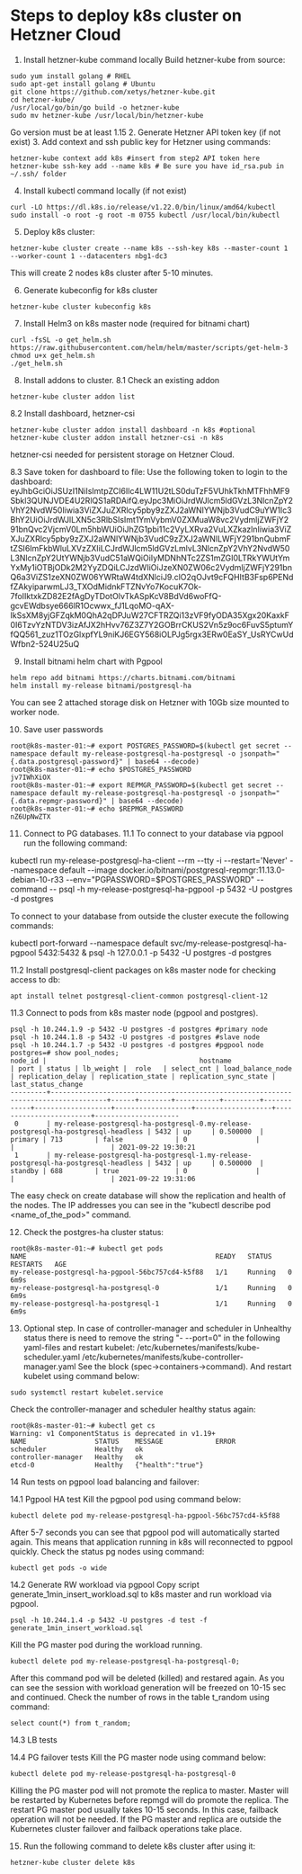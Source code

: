 # Steps to deploy k8s cluster on Hetzner Cloud

1. Install hetzner-kube command locally 
Build hetzner-kube from source:
~~~
sudo yum install golang # RHEL
sudo apt-get install golang # Ubuntu
git clone https://github.com/xetys/hetzner-kube.git
cd hetzner-kube/
/usr/local/go/bin/go build -o hetzner-kube
sudo mv hetzner-kube /usr/local/bin/hetzner-kube
~~~
Go version must be at least 1.15
2. Generate Hetzner API token key (if not exist)
3. Add context and ssh public key for Hetzner using commands:

~~~
hetzner-kube context add k8s #insert from step2 API token here
hetzner-kube ssh-key add --name k8s # Be sure you have id_rsa.pub in ~/.ssh/ folder
~~~

4. Install kubectl command locally (if not exist)
~~~
curl -LO https://dl.k8s.io/release/v1.22.0/bin/linux/amd64/kubectl
sudo install -o root -g root -m 0755 kubectl /usr/local/bin/kubectl
~~~

5. Deploy k8s cluster:
~~~
hetzner-kube cluster create --name k8s --ssh-key k8s --master-count 1 --worker-count 1 --datacenters nbg1-dc3 
~~~
This will create 2 nodes k8s cluster after 5-10 minutes.

6. Generate kubeconfig for k8s cluster
~~~
hetzner-kube cluster kubeconfig k8s
~~~

7. Install Helm3 on k8s master node (required for bitnami chart)
~~~
curl -fsSL -o get_helm.sh https://raw.githubusercontent.com/helm/helm/master/scripts/get-helm-3
chmod u+x get_helm.sh
./get_helm.sh
~~~

8. Install addons to cluster. 
8.1 Check an existing addon
~~~
hetzner-kube cluster addon list
~~~
8.2 Install  dashboard, hetzner-csi
~~~
hetzner-kube cluster addon install dashboard -n k8s #optional
hetzner-kube cluster addon install hetzner-csi -n k8s
~~~
hetzner-csi needed for persistent storage on Hetzner Cloud.

8.3 Save token for dashboard to file:
Use the following token to login to the dashboard: eyJhbGciOiJSUzI1NiIsImtpZCI6Ilc4LW11U2tLS0duTzF5VUhkTkhMTFhhMF9Sbkl3QUNJVDE4U2RlQS1aRDAifQ.eyJpc3MiOiJrdWJlcm5ldGVzL3NlcnZpY2VhY2NvdW50Iiwia3ViZXJuZXRlcy5pby9zZXJ2aWNlYWNjb3VudC9uYW1lc3BhY2UiOiJrdWJlLXN5c3RlbSIsImt1YmVybmV0ZXMuaW8vc2VydmljZWFjY291bnQvc2VjcmV0Lm5hbWUiOiJhZG1pbi11c2VyLXRva2VuLXZkazlnIiwia3ViZXJuZXRlcy5pby9zZXJ2aWNlYWNjb3VudC9zZXJ2aWNlLWFjY291bnQubmFtZSI6ImFkbWluLXVzZXIiLCJrdWJlcm5ldGVzLmlvL3NlcnZpY2VhY2NvdW50L3NlcnZpY2UtYWNjb3VudC51aWQiOiIyMDNhNTc2ZS1mZGI0LTRkYWUtYmYxMy1iOTBjODk2M2YyZDQiLCJzdWIiOiJzeXN0ZW06c2VydmljZWFjY291bnQ6a3ViZS1zeXN0ZW06YWRtaW4tdXNlciJ9.clO2qOJvt9cFQHItB3Fsp6PENdfZAkyiparwmLJ3_TXOdMidnkFTZNvYo7KocuK7Ok-7foIIktxkZD82E2fAgDyTDotOlvTkASpKcV8BdVd6woFfQ-gcvEWdbsye666lR1Ocwwx_fJ1LqoMO-qAX-IkSsXM8yjGFZqkM0QhA2qDPJuW27CFTRZQi13zVF9fyODA35Xgx20KaxkF0I6TzvYzNTDV3izAfJX2hHvv76Z3Z7Y2GOBrrCKUS2Vn5z9oc6FuvS5ptumYfQQ561_zuz1TOzGlxpfYL9niKJ6EGY568iOLPJg5rgx3ERw0EaSY_UsRYCwUdWfbn2-524U25uQ

9. Install bitnami helm chart with Pgpool
~~~
helm repo add bitnami https://charts.bitnami.com/bitnami
helm install my-release bitnami/postgresql-ha
~~~
You can see 2 attached storage disk on Hetzner with 10Gb size mounted to worker node.  

10. Save user passwords
~~~
root@k8s-master-01:~# export POSTGRES_PASSWORD=$(kubectl get secret --namespace default my-release-postgresql-ha-postgresql -o jsonpath="{.data.postgresql-password}" | base64 --decode)
root@k8s-master-01:~# echo $POSTGRES_PASSWORD
jv7IWhXiOX
root@k8s-master-01:~# export REPMGR_PASSWORD=$(kubectl get secret --namespace default my-release-postgresql-ha-postgresql -o jsonpath="{.data.repmgr-password}" | base64 --decode)
root@k8s-master-01:~# echo $REPMGR_PASSWORD
nZ6UpNwZTX
~~~

11. Connect to PG databases. 
11.1
To connect to your database via pgpool run the following command:

kubectl run my-release-postgresql-ha-client --rm --tty -i --restart='Never' --namespace default --image docker.io/bitnami/postgresql-repmgr:11.13.0-debian-10-r33 --env="PGPASSWORD=$POSTGRES_PASSWORD" --command -- psql -h my-release-postgresql-ha-pgpool -p 5432 -U postgres -d postgres

To connect to your database from outside the cluster execute the following commands:

kubectl port-forward --namespace default svc/my-release-postgresql-ha-pgpool 5432:5432 &
psql -h 127.0.0.1 -p 5432 -U postgres -d postgres

11.2 Install postgresql-client packages on k8s master node for checking access to db:
~~~
apt install telnet postgresql-client-common postgresql-client-12
~~~

11.3 Connect to pods from k8s master node (pgpool and postgres). 
~~~
psql -h 10.244.1.9 -p 5432 -U postgres -d postgres #primary node
psql -h 10.244.1.8 -p 5432 -U postgres -d postgres #slave node
psql -h 10.244.1.7 -p 5432 -U postgres -d postgres #pgpool node
postgres=# show pool_nodes;
node_id |                                      hostname                                      | port | status | lb_weight |  role   | select_cnt | load_balance_node | replication_delay | replication_state | replication_sync_state | last_status_change  
---------+------------------------------------------------------------------------------------+------+--------+-----------+---------+------------+-------------------+-------------------+-------------------+------------------------+---------------------
 0       | my-release-postgresql-ha-postgresql-0.my-release-postgresql-ha-postgresql-headless | 5432 | up     | 0.500000  | primary | 713        | false             | 0                 |                   |                        | 2021-09-22 19:30:21
 1       | my-release-postgresql-ha-postgresql-1.my-release-postgresql-ha-postgresql-headless | 5432 | up     | 0.500000  | standby | 688        | true              | 0                 |                   |                        | 2021-09-22 19:31:06

~~~
The easy check on create database will show the replication and health of the nodes.
The IP addresses you can see in the "kubectl describe pod <name_of_the_pod>" command.

12. Check the postgres-ha cluster status:
~~~
root@k8s-master-01:~# kubectl get pods
NAME                                               READY   STATUS    RESTARTS   AGE
my-release-postgresql-ha-pgpool-56bc757cd4-k5f88   1/1     Running   0          6m9s
my-release-postgresql-ha-postgresql-0              1/1     Running   0          6m9s
my-release-postgresql-ha-postgresql-1              1/1     Running   0          6m9s
~~~

13. Optional step.
In case of controller-manager and scheduler in Unhealthy status there is need to remove the string "- --port=0" in the following yaml-files and restart kubelet:
/etc/kubernetes/manifests/kube-scheduler.yaml
/etc/kubernetes/manifests/kube-controller-manager.yaml
See the block (spec->containers->command).
And restart kubelet using command below:
~~~
sudo systemctl restart kubelet.service
~~~

Check the controller-manager and scheduler healthy status again:
~~~
root@k8s-master-01:~# kubectl get cs
Warning: v1 ComponentStatus is deprecated in v1.19+
NAME                 STATUS    MESSAGE             ERROR
scheduler            Healthy   ok                  
controller-manager   Healthy   ok                  
etcd-0               Healthy   {"health":"true"}   
~~~

14 Run tests on pgpool load balancing and failover:

14.1 Pgpool HA test
Kill the pgpool pod using command below:
~~~
kubectl delete pod my-release-postgresql-ha-pgpool-56bc757cd4-k5f88
~~~
After 5-7 seconds you can see that pgpool pod will automatically started again.
This means that application running in k8s will reconnected to pgpool quickly.
Check the status pg nodes using command:
~~~
kubectl get pods -o wide
~~~

14.2 Generate RW workload via pgpool
Copy script generate_1min_insert_workload.sql to k8s master and run workload via pgpool.
~~~
psql -h 10.244.1.4 -p 5432 -U postgres -d test -f generate_1min_insert_workload.sql
~~~

Kill the PG master pod during the workload running.
~~~
kubectl delete pod my-release-postgresql-ha-postgresql-0;
~~~
After this command pod will be deleted (killed) and restared again. As you can see the session with workload generation will be freezed on 10-15 sec and continued. Check the number of rows in the table t_random using command:
~~~
select count(*) from t_random;
~~~


14.3 LB tests

14.4 PG failover tests
Kill the PG master node using command below:
~~~
kubectl delete pod my-release-postgresql-ha-postgresql-0
~~~
Killing the PG master pod will not promote the replica to master. Master will be restarted by Kubernetes before repmgd will do promote the replica.
The restart PG master pod usually takes 10-15 seconds. In this case, failback operation will not be needed. If the PG master and replica are outside the Kubernetes cluster failover and failback operations take place.

15. Run the following command to delete k8s cluster after using it:
~~~
hetzner-kube cluster delete k8s
~~~
